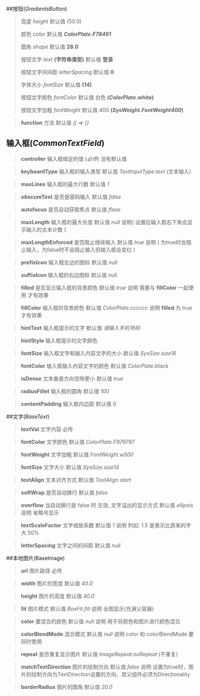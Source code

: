 ##按钮(*GradientsButton*)

> 高度 *height* 默认值 (50.0)
>
> 颜色 *color* 默认值 ***ColorPlate*.*F78461***
>
> 圆角 *shape* 默认值 **28.0**
>
> 按钮文字  *text* **(字符串类型)** 默认值 **登录**
>
> 按钮文字间间距 *letterSpacing* 默认值 **0**
>
> 字体大小 *fontSize* 默认值 **(14)**
>
> 按钮文字颜色  *fontColor* 默认值 白色 **(*ColorPlate*.white)**
>
> 按钮文字加粗 *fontWeight* 默认值 400 **(*SysWeight*.*FontWeight400*)**

> **function** 方法 默认值 *() => {}*

## 输入框(*CommonTextField*)

> **controller** 输入框绑定的值 (*必传*)   没有默认值

> **keyboardType** 输入框的输入类型 默认值 *TextInputType.text* (文本输入)

> **maxLines** 输入框的最大行数 默认值 *1*

> **obscureText** 是否是密码输入 默认值 *false*

> **autofocus** 是否自动获取焦点 默认值 *flase*

> **maxLength** 输入框的最大长度 默认值 *null* 说明( 设置后输入框右下角会显示输入的文本计数 )

> **maxLengthEnforced** 是否阻止继续输入 默认值 *true* 说明 ( 为true时会阻止输入，为false时不会阻止输入但输入框会变红 )

> **prefixIcon** 输入框左边的图标 默认值 *null*

> **suffixIcon** 输入框的右边图标 默认值 null

> **filled** 是否显示输入框的背景颜色 默认值 *true* 说明 需要与 **fillColor** 一起使用 才有效果

> **fillColor** 输入框的背景颜色 默认值 *ColorPlate.cccccc* 说明 **filled** 为 true 才有效果

> **hintText** 输入框提示的文字 默认值 *请输入手机号码*

> **hintStyle** 输入框提示的文字颜色

> **fontSize** 输入框文字和输入内容文字的大小 默认值 **SysSize*.size16*

> **fontColor** 输入框输入内容文字的颜色 默认值 *ColorPlate.black*

> **isDense** 文本垂直方向空隙更小 默认值 *true*

> **radiusFillet** 输入框的圆角 默认值 *100*

> **contentPadding** 输入框内边距 默认值 0

##文字(*BaseText*)

> **textVal** 文字内容 必传

> **fontColor** 文字颜色 默认值 *ColorPlate.F979797*

> **fontWeight** 文字加粗 默认值 *FontWeight.w500*

> **fontSize** 文字大小 默认值 *SysSize.size14*

> **textAlign** 文本对齐方式 默认值 *TextAlign.start*

> **softWrap** 是否自动换行 默认值 *false*

> **overflow** 当自动换行是 false 时 生效, 文字溢出的显示方式 默认值 *ellipsis* 说明 省略号显示

> **textScaleFactor** 文字缩放系数 默认值 *1* 说明 列如: 1.5 是表示比原来的字大 50%

> **letterSpacing** 文字之间的间距 默认值 *null*

##本地图片(BaseImage)

> **url** 图片路径 必传

> **width** 图片的宽度 默认值 *40.0*

> **height** 图片的高度 默认值 *40.0*

> **fit** 图片模式 默认值 *BoxFit.fill* 说明 全图显示(充满父容器)

> **color** 要混合的颜色 默认值 *null* 说明 用于将颜色和图片进行颜色混合

> **colorBlendMode** 混合模式 默认值 *null* 说明 color 和 colorBlendMode 要同时使用

> **repeat** 是否重复显示图片 默认值 *ImageRepeat.noRepeat* (不重复)

> **matchTextDirection** 图片的绘制方向 默认值 *false* 说明 设置为true时，图片的绘制方向为TextDirection设置的方向，其父组件必须为Directionality

> **borderRadius** 图片的圆角 默认值 *20.0*